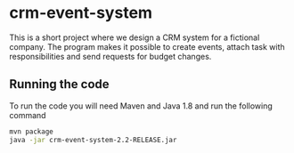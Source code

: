# crm-event-system
This is a short project where we design a CRM system for a fictional company. The program makes it possible to create events, attach task with responsibilities and send requests for budget changes.

## Running the code
To run the code you will need Maven and Java 1.8 and run the following command
```sh
mvn package
java -jar crm-event-system-2.2-RELEASE.jar
```
